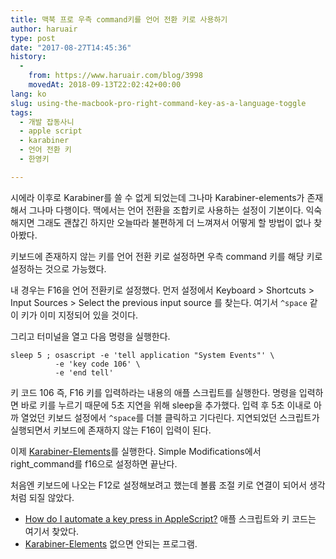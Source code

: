 ```yaml
---
title: 맥북 프로 우측 command키를 언어 전환 키로 사용하기
author: haruair
type: post
date: "2017-08-27T14:45:36"
history:
  - 
    from: https://www.haruair.com/blog/3998
    movedAt: 2018-09-13T22:02:42+00:00
lang: ko
slug: using-the-macbook-pro-right-command-key-as-a-language-toggle
tags:
  - 개발 잡동사니
  - apple script
  - karabiner
  - 언어 전환 키
  - 한영키

---
```

시에라 이후로 Karabiner를 쓸 수 없게 되었는데 그나마 Karabiner-elements가 존재해서 그나마 다행이다. 맥에서는 언어 전환을 조합키로 사용하는 설정이 기본이다. 익숙해지면 그래도 괜찮긴 하지만 오늘따라 불편하게 더 느껴져서 어떻게 할 방법이 없나 찾아봤다.

키보드에 존재하지 않는 키를 언어 전환 키로 설정하면 우측 command 키를 해당 키로 설정하는 것으로 가능했다.

내 경우는 F16을 언어 전환키로 설정했다. 먼저 설정에서 Keyboard > Shortcuts > Input Sources > Select the previous input source 를 찾는다. 여기서 `^space` 같이 키가 이미 지정되어 있을 것이다.

그리고 터미널을 열고 다음 명령을 실행한다.

    sleep 5 ; osascript -e 'tell application "System Events"' \
              -e 'key code 106' \
              -e 'end tell'
    

키 코드 106 즉, F16 키를 입력하라는 내용의 애플 스크립트를 실행한다. 명령을 입력하면 바로 키를 누르기 때문에 5초 지연을 위해 sleep을 추가했다. 입력 후 5초 이내로 아까 열었던 키보드 설정에서 `^space`를 더블 클릭하고 기다린다. 지연되었던 스크립트가 실행되면서 키보드에 존재하지 않는 F16이 입력이 된다.

이제 [Karabiner-Elements][1]를 실행한다. Simple Modifications에서 right_command를 f16으로 설정하면 끝난다.

처음엔 키보드에 나오는 F12로 설정해보려고 했는데 볼륨 조절 키로 연결이 되어서 생각처럼 되질 않았다.

  * [How do I automate a key press in AppleScript?][2] 애플 스크립트와 키 코드는 여기서 찾았다.
  * [Karabiner-Elements][1] 없으면 안되는 프로그램.

 [1]: https://github.com/tekezo/Karabiner-Elements
 [2]: https://apple.stackexchange.com/questions/36943/how-do-i-automate-a-key-press-in-applescript